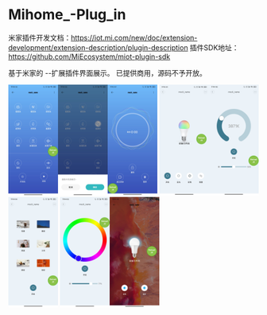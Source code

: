 # Mihome_-Plug_in
米家插件开发文档：https://iot.mi.com/new/doc/extension-development/extension-description/plugin-description
插件SDK地址：https://github.com/MiEcosystem/miot-plugin-sdk

基于米家的 --扩展插件界面展示。
已提供商用，源码不予开放。

<img src="/img/1.jpg" width = "100" alt="图一"/><img src="/img/2.jpg" width = "100" alt="图二"/><img src="/img/3.jpg" width = "100" alt="图三"/>
<img src="/img/4.jpg" width = "100" alt="图四"/><img src="/img/5.jpg" width = "100" alt="图五"/><img src="/img/6.jpg" width = "100" alt="图六"/>
<img src="/img/7.jpg" width = "100" alt="图七"/><img src="/img/8.jpg" width = "100" alt="图八"/>

